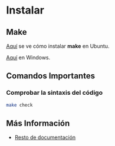 # Instalar

## Make

[Aquí](https://linuxhint.com/install-make-ubuntu/) se ve cómo instalar **make** en Ubuntu.

[Aquí](https://www.technewstoday.com/install-and-use-make-in-windows/) en Windows.

## Comandos Importantes

### Comprobar la sintaxis del código

```bash
make check
```

## Más Información

- [Resto de documentación](./docs/README.md)
